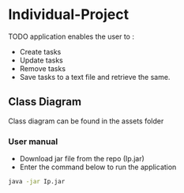 # Individual-Project
TODO application enables the  user to :
- Create tasks
- Update tasks
- Remove tasks
- Save tasks to a text file and retrieve the same.

## Class Diagram
Class diagram can be found in the assets folder

### User manual

- Download jar file from the repo (Ip.jar)
- Enter the command below to run the application

```bash
java -jar Ip.jar



